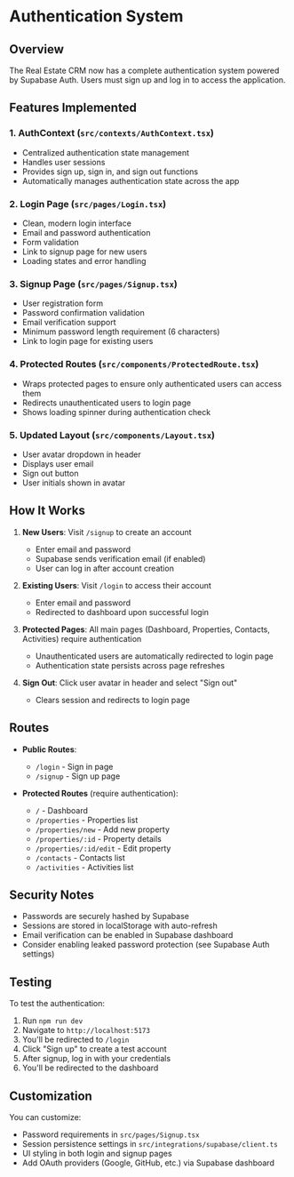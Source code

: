 # Authentication System

## Overview
The Real Estate CRM now has a complete authentication system powered by Supabase Auth. Users must sign up and log in to access the application.

## Features Implemented

### 1. **AuthContext** (`src/contexts/AuthContext.tsx`)
- Centralized authentication state management
- Handles user sessions
- Provides sign up, sign in, and sign out functions
- Automatically manages authentication state across the app

### 2. **Login Page** (`src/pages/Login.tsx`)
- Clean, modern login interface
- Email and password authentication
- Form validation
- Link to signup page for new users
- Loading states and error handling

### 3. **Signup Page** (`src/pages/Signup.tsx`)
- User registration form
- Password confirmation validation
- Email verification support
- Minimum password length requirement (6 characters)
- Link to login page for existing users

### 4. **Protected Routes** (`src/components/ProtectedRoute.tsx`)
- Wraps protected pages to ensure only authenticated users can access them
- Redirects unauthenticated users to login page
- Shows loading spinner during authentication check

### 5. **Updated Layout** (`src/components/Layout.tsx`)
- User avatar dropdown in header
- Displays user email
- Sign out button
- User initials shown in avatar

## How It Works

1. **New Users**: Visit `/signup` to create an account
   - Enter email and password
   - Supabase sends verification email (if enabled)
   - User can log in after account creation

2. **Existing Users**: Visit `/login` to access their account
   - Enter email and password
   - Redirected to dashboard upon successful login

3. **Protected Pages**: All main pages (Dashboard, Properties, Contacts, Activities) require authentication
   - Unauthenticated users are automatically redirected to login page
   - Authentication state persists across page refreshes

4. **Sign Out**: Click user avatar in header and select "Sign out"
   - Clears session and redirects to login page

## Routes

- **Public Routes**:
  - `/login` - Sign in page
  - `/signup` - Sign up page

- **Protected Routes** (require authentication):
  - `/` - Dashboard
  - `/properties` - Properties list
  - `/properties/new` - Add new property
  - `/properties/:id` - Property details
  - `/properties/:id/edit` - Edit property
  - `/contacts` - Contacts list
  - `/activities` - Activities list

## Security Notes

- Passwords are securely hashed by Supabase
- Sessions are stored in localStorage with auto-refresh
- Email verification can be enabled in Supabase dashboard
- Consider enabling leaked password protection (see Supabase Auth settings)

## Testing

To test the authentication:
1. Run `npm run dev`
2. Navigate to `http://localhost:5173`
3. You'll be redirected to `/login`
4. Click "Sign up" to create a test account
5. After signup, log in with your credentials
6. You'll be redirected to the dashboard

## Customization

You can customize:
- Password requirements in `src/pages/Signup.tsx`
- Session persistence settings in `src/integrations/supabase/client.ts`
- UI styling in both login and signup pages
- Add OAuth providers (Google, GitHub, etc.) via Supabase dashboard

